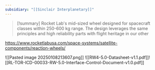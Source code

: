 ```yaml
---
subsidiary: "[[Sinclair Interplanetary]]"
---
```


>[!summary]
>Rocket Lab's mid-sized wheel designed for spacecraft classes within 250-600 kg range. The design leverages the same principles and high reliability parts with flight heritage in our other 

https://www.rocketlabusa.com/space-systems/satellite-components/reaction-wheels/

![[Pasted image 20250108213607.png]]
![[RW4-5.0-Datasheet-v1.1.pdf]]![[RL-TOR-ICD-00033-RW-5.0-Interface-Control-Document-v1.0.pdf]]